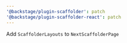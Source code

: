 ```yaml
---
'@backstage/plugin-scaffolder': patch
'@backstage/plugin-scaffolder-react': patch
---
```


Add `ScaffolderLayouts` to `NextScaffolderPage`
